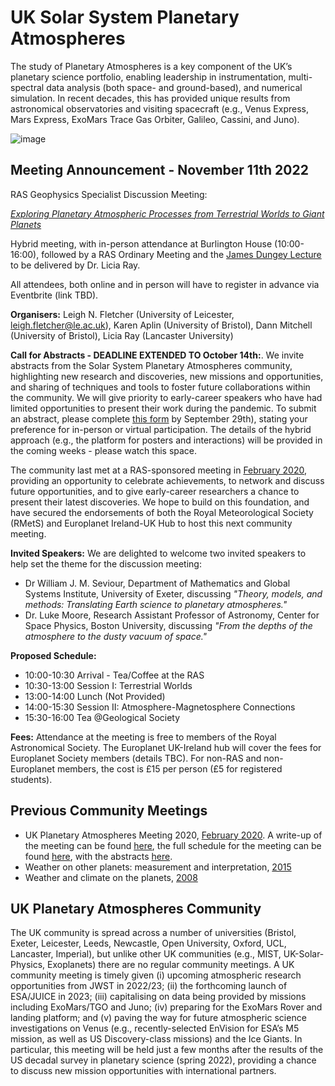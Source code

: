 # UK Solar System Planetary Atmospheres

The study of Planetary Atmospheres is a key component of the UK’s planetary science portfolio, enabling leadership in instrumentation, multi-spectral data analysis (both space- and ground-based), and numerical simulation.  In recent decades, this has provided unique results from astronomical observatories and visiting spacecraft (e.g., Venus Express, Mars Express, ExoMars Trace Gas Orbiter, Galileo, Cassini, and Juno).  

![image](https://user-images.githubusercontent.com/4047392/182591493-bda24ebf-347c-4e2c-8fa1-613bd89014cb.png)

## Meeting Announcement - November 11th 2022

RAS Geophysics Specialist Discussion Meeting:  

[*Exploring Planetary Atmospheric Processes from Terrestrial Worlds to Giant Planets*](https://ras.ac.uk/events-and-meetings/ras-meetings/exploring-planetary-atmospheric-processes-terrestrial-worlds-giant)

Hybrid meeting, with in-person attendance at Burlington House (10:00-16:00), followed by a RAS Ordinary Meeting and the [James Dungey Lecture](https://ras.ac.uk/awards-and-grants/awards/2276-james-dungey-lecture) to be delivered by Dr. Licia Ray.

All attendees, both online and in person will have to register in advance via Eventbrite (link TBD).

**Organisers:**  Leigh N. Fletcher (University of Leicester, leigh.fletcher@le.ac.uk),  Karen Aplin (University of Bristol), Dann Mitchell (University of Bristol), Licia Ray (Lancaster University)   

**Call for Abstracts - DEADLINE EXTENDED TO October 14th:**. We invite abstracts from the Solar System Planetary Atmospheres community, highlighting new research and discoveries, new missions and opportunities, and sharing of techniques and tools to foster future collaborations within the community.  We will give priority to early-career speakers who have had limited opportunities to present their work during the pandemic.  To submit an abstract, please complete [this form](https://forms.office.com/Pages/ResponsePage.aspx?id=MH_ksn3NTkql2rGM8aQVGxN8Wl3UNtNPs5DGMjd0UFdUNzFFUzZVWEU2NDA4MDNEME5DVDcxRTRRRi4u) by September 29th), stating your preference for in-person or virtual participation.  The details of the hybrid approach (e.g., the platform for posters and interactions) will be provided in the coming weeks - please watch this space.

The community last met at a RAS-sponsored meeting in [February 2020](https://doi.org/10.1093/astrogeo/ataa040), providing an opportunity to celebrate achievements, to network and discuss future opportunities, and to give early-career researchers a chance to present their latest discoveries.  We hope to build on this foundation, and have secured the endorsements of both the Royal Meteorological Society (RMetS) and Europlanet Ireland-UK Hub to host this next community meeting.  

**Invited Speakers:** We are delighted to welcome two invited speakers to help set the theme for the discussion meeting:
* Dr William J. M. Seviour, Department of Mathematics and Global Systems Institute, University of Exeter, discussing *"Theory, models, and methods: Translating Earth science to planetary atmospheres."*
* Dr. Luke Moore, Research Assistant Professor of Astronomy, Center for Space Physics, Boston University, discussing *"From the depths of the atmosphere to the dusty vacuum of space."*

**Proposed Schedule:**
* 10:00-10:30 Arrival - Tea/Coffee at the RAS
* 10:30-13:00 Session I: Terrestrial Worlds
* 13:00-14:00 Lunch (Not Provided)
* 14:00-15:30 Session II: Atmosphere-Magnetosphere Connections
* 15:30-16:00 Tea @Geological Society

**Fees:**
Attendance at the meeting is free to members of the Royal Astronomical Society.  The Europlanet UK-Ireland hub will cover the fees for Europlanet Society members (details TBC).  For non-RAS and non-Europlanet members, the cost is £15 per person (£5 for registered students).


## Previous Community Meetings

* UK Planetary Atmospheres Meeting 2020, [February 2020](https://doi.org/10.1093/astrogeo/ataa040).  A write-up of the meeting can be found [here](UKSSPA2020_astrogeo_fletcher.pdf), the full schedule for the meeting can be found [here](meeting2020.md), with the abstracts [here](UKSSPA2020_programme.pdf). 
* Weather on other planets: measurement and interpretation, [2015](https://rmets.onlinelibrary.wiley.com/doi/10.1002/wea.2761)
* Weather and climate on the planets, [2008](https://rmets.onlinelibrary.wiley.com/doi/10.1002/wea.273)  

## UK Planetary Atmospheres Community

The UK community is spread across a number of universities (Bristol, Exeter, Leicester, Leeds, Newcastle, Open University, Oxford, UCL, Lancaster, Imperial), but unlike other UK communities (e.g., MIST, UK-Solar-Physics, Exoplanets) there are no regular community meetings.   A UK community meeting is timely given (i) upcoming atmospheric research opportunities from JWST in 2022/23; (ii) the forthcoming launch of ESA/JUICE in 2023; (iii) capitalising on data being provided by missions including ExoMars/TGO and Juno; (iv) preparing for the ExoMars Rover and landing platform; and (v) paving the way for future atmospheric science investigations on Venus (e.g., recently-selected EnVision for ESA’s M5 mission, as well as US Discovery-class missions) and the Ice Giants.  In particular, this meeting will be held just a few months after the results of the US decadal survey in planetary science (spring 2022), providing a chance to discuss new mission opportunities with international partners.  
